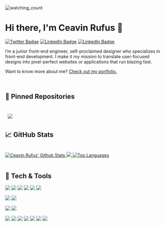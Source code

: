<img src="https://komarev.com/ghpvc/?username=ceavinrufus&color=brightgreen" alt="watching_count" />

# Hi there, I'm Ceavin Rufus 👋

<!--
**ceavinrufus/ceavinrufus** is a ✨ _special_ ✨ repository because its `README.md` (this file) appears on your GitHub profile.
 
Here are some ideas to get you started:

- 🔭 I’m currently working on ...
- 🌱 I’m currently learning ...
- 👯 I’m looking to collaborate on ...
- 🤔 I’m looking for help with ...
- 💬 Ask me about ...
- 📫 How to reach me: ...
- 😄 Pronouns: ...
- ⚡ Fun fact: ...
-->
<!--
[![Ceavin Rufus's GitHub Banner](./assets/GitHubHeader.png)](https://ceavinr.netlify.app)
-->
[![Twitter Badge](https://img.shields.io/badge/Twitter-Profile-informational?style=flat&logo=twitter&logoColor=white&color=1CA2F1&labelColor=1C1917)](https://twitter.com/ceavinrufus)
[![LinkedIn Badge](https://img.shields.io/badge/LinkedIn-Profile-informational?style=flat&logo=linkedin&logoColor=white&color=0D76A8&labelColor=1C1917)](https://www.linkedin.com/in/ceavinrufus/)
[![LinkedIn Badge](https://img.shields.io/badge/Instagram-Profile-informational?style=flat&logo=instagram&logoColor=white&color=5652C8&labelColor=1C1917)](https://www.instagram.com/ceavinrufus/)

I’m a junior front-end engineer, self-proclaimed designer who specializes in front-end development. I make it my mission to translate user-focused designs into pixel-perfect websites or applications that run blazing fast.

Want to know more about me? [Check out my portfolio.](https://ceavinr.netlify.app/)
<!--
## 📝 Latest Blog Posts
-->
<br>

<!-- BLOG-POST-LIST:START
- [How To Create an Animated Loading Spinner with Tailwind CSS](https://braydoncoyer.dev/blog/how-to-create-an-animated-loading-spinner-with-tailwind-css)
- [Do Interview Kickstart Courses Live Up to the Cost?](https://braydoncoyer.dev/blog/do-interview-kickstart-courses-live-up-to-the-cost)
- [5 Basic Tips for Angular Unit Testing](https://braydoncoyer.dev/blog/5-basic-tips-for-angular-unit-testing)
- [Learn How to Click a Button when Angular Unit Testing](https://braydoncoyer.dev/blog/learn-how-to-click-a-button-when-angular-unit-testing)
- [Enable Autocomplete for Tailwind CSS in VSCode](https://braydoncoyer.dev/blog/enable-autocomplete-for-tailwind-css-in-vscode)
BLOG-POST-LIST:END -->

## 📌 Pinned Repositories

<br>

<a href="https://github.com/ceavinrufus/movie-hub">
  <img align="center" style="margin:0.5rem" src="https://github-readme-stats.vercel.app/api/pin/?username=ceavinrufus&repo=movie-hub&title_color=0891b2&text_color=ffffff&icon_color=0891b2&bg_color=1c1917" />
</a>



## &#x1f4c8; GitHub Stats

<br>

<a href="http://www.github.com/ceavinrufus">
  <img src="https://github-readme-stats.vercel.app/api?username=ceavinrufus&show_icons=true&hide=&count_private=true&title_color=0891b2&text_color=ffffff&icon_color=0891b2&bg_color=1c1917" alt="Ceavin Rufus' Github Stats" />
</a>
<a href="http://www.github.com/ceavinrufus">
  <img src="https://github-readme-streak-stats.herokuapp.com/?user=ceavinrufus&stroke=ffffff&background=1c1917&ring=0891b2&fire=0891b2&currStreakNum=ffffff&currStreakLabel=0891b2&sideNums=ffffff&sideLabels=ffffff&dates=ffffff" />
</a>
<a href="https://github.com/ceavinrufus" align="left">
  <img src="https://github-readme-stats.vercel.app/api/top-langs/?username=ceavinrufus&langs_count=10&title_color=0891b2&text_color=ffffff&icon_color=0891b2&bg_color=1c1917&locale=en&layout=compact" alt="Top Languages" />
</a>


<br>
<br>


## 💼 Tech & Tools

![](https://img.shields.io/badge/Code-React-informational?style=flat&logo=react&logoColor=white&labelColor=1C1917&color=0D718A)
![](https://img.shields.io/badge/Code-JavaScript-informational?style=flat&logo=JavaScript&logoColor=white&labelColor=1C1917&color=0D718A)
![](https://img.shields.io/badge/Code-TypeScript-informational?style=flat&logo=TypeScript&logoColor=white&labelColor=1C1917&color=0D718A)
![](https://img.shields.io/badge/Code-C-informational?style=flat&logo=c&logoColor=white&labelColor=1C1917&color=0D718A)
![](https://img.shields.io/badge/Code-Java-informational?style=flat&logo=java&logoColor=white&labelColor=1C1917&color=0D718A)
![](https://img.shields.io/badge/Code-Express.js-informational?style=flat&logo=node.js&logoColor=white&labelColor=1C1917&color=0D718A)


![](https://img.shields.io/badge/Database-MongoDB-informational?style=flat&logo=MongoDB&logoColor=white&labelColor=1C1917&color=0D718A)
![](https://img.shields.io/badge/Database-MySQL-informational?style=flat&logo=MySQL&logoColor=white&labelColor=1C1917&color=0D718A)

<!-- <details> -->
<!-- <summary>More Skills</summary> -->
<!-- <br> -->

![](https://img.shields.io/badge/Style-CSS-informational?style=flat&logo=css3&logoColor=white&labelColor=1C1917&color=0D718A)
![](https://img.shields.io/badge/Style-Tailwind-informational?style=flat&logo=Tailwind-CSS&logoColor=white&labelColor=1C1917&color=0D718A)

<!-- <br> -->

![](https://img.shields.io/badge/Tools-Netlify-informational?style=flat&logo=netlify&logoColor=white&labelColor=1C1917&color=0D718A)
![](https://img.shields.io/badge/Tools-NPM-informational?style=flat&logo=npm&logoColor=white&labelColor=1C1917&color=0D718A)
![](https://img.shields.io/badge/Tools-Postman-informational?style=flat&logo=Postman&logoColor=white&labelColor=1C1917&color=0D718A)
![](https://img.shields.io/badge/Tools-Photoshop-informational?style=flat&logo=Adobe-Photoshop&logoColor=white&labelColor=1C1917&color=0D718A)
![](https://img.shields.io/badge/Tools-Illustrator-informational?style=flat&logo=Adobe-Illustrator&logoColor=white&labelColor=1C1917&color=0D718A)
![](https://img.shields.io/badge/Tools-AdobeXD-informational?style=flat&logo=Adobe-XD&logoColor=white&labelColor=1C1917&color=0D718A)
![](https://img.shields.io/badge/Tools-GitHub-informational?style=flat&logo=GitHub&logoColor=white&labelColor=1C1917&color=0D718A)

<!-- </details> -->

<br>
